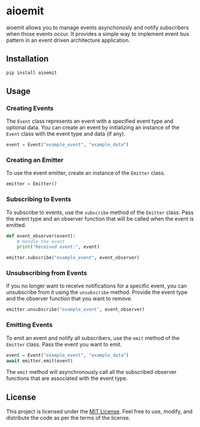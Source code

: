 # aioemit

aioemit allows you to manage events asynchonosly and notify subscribers when those events occur. It provides a simple way to implement event bus pattern in an event driven architecture application.

## Installation

```bash
pip install aioemit
```

## Usage

### Creating Events

The `Event` class represents an event with a specified event type and optional data. You can create an event by initializing an instance of the `Event` class with the event type and data (if any).

```python
event = Event("example_event", "example_data")
```

### Creating an Emitter

To use the event emitter, create an instance of the `Emitter` class.

```python
emitter = Emitter()
```

### Subscribing to Events

To subscribe to events, use the `subscribe` method of the `Emitter` class. Pass the event type and an observer function that will be called when the event is emitted.

```python
def event_observer(event):
    # Handle the event
    print("Received event:", event)

emitter.subscribe("example_event", event_observer)
```

### Unsubscribing from Events

If you no longer want to receive notifications for a specific event, you can unsubscribe from it using the `unsubscribe` method. Provide the event type and the observer function that you want to remove.

```python
emitter.unsubscribe("example_event", event_observer)
```

### Emitting Events

To emit an event and notify all subscribers, use the `emit` method of the `Emitter` class. Pass the event you want to emit.

```python
event = Event("example_event", "example_data")
await emitter.emit(event)
```

The `emit` method will asynchronously call all the subscribed observer functions that are associated with the event type.


## License

This project is licensed under the [MIT License](LICENSE). Feel free to use, modify, and distribute the code as per the terms of the license.
